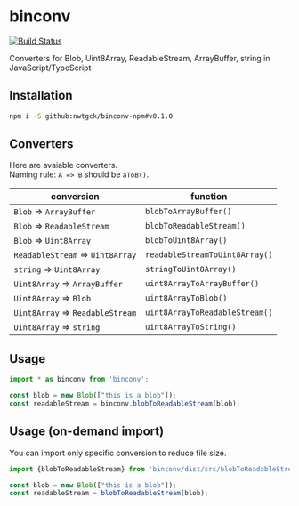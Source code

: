 # binconv
[![Build Status](https://travis-ci.com/nwtgck/binconv-npm.svg?branch=develop)](https://travis-ci.com/nwtgck/binconv-npm)

Converters for Blob, Uint8Array, ReadableStream, ArrayBuffer, string in JavaScript/TypeScript

## Installation

```bash
npm i -S github:nwtgck/binconv-npm#v0.1.0
```

## Converters

Here are avaiable converters.  
Naming rule: `A => B` should be `aToB()`.

| conversion                       | function                       |
|----------------------------------|--------------------------------|
| `Blob` => `ArrayBuffer`          | `blobToArrayBuffer()`          |
| `Blob` => `ReadableStream`       | `blobToReadableStream()`       |
| `Blob` => `Uint8Array`           | `blobToUint8Array()`           |
| `ReadableStream` => `Uint8Array` | `readableStreamToUint8Array()` |
| `string` => `Uint8Array`         | `stringToUint8Array()`         |
| `Uint8Array` => `ArrayBuffer`    | `uint8ArrayToArrayBuffer()`    |
| `Uint8Array` => `Blob`           | `uint8ArrayToBlob()`           |
| `Uint8Array` => `ReadableStream` | `uint8ArrayToReadableStream()` |
| `Uint8Array` => `string`         | `uint8ArrayToString()`         |


## Usage

```ts
import * as binconv from 'binconv';

const blob = new Blob(["this is a blob"]);
const readableStream = binconv.blobToReadableStream(blob);
```

## Usage (on-demand import)

You can import only specific conversion to reduce file size.
```ts
import {blobToReadableStream} from 'binconv/dist/src/blobToReadableStream';

const blob = new Blob(["this is a blob"]);
const readableStream = blobToReadableStream(blob);
```

